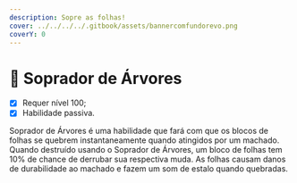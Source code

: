 ```yaml
---
description: Sopre as folhas!
cover: ../../../../.gitbook/assets/bannercomfundorevo.png
coverY: 0
---
```


# 🍃 Soprador de Árvores

* [x] Requer nível 100;
* [x] Habilidade passiva.

Soprador de Árvores é uma habilidade que fará com que os blocos de folhas se quebrem instantaneamente quando atingidos por um machado. Quando destruído usando o Soprador de Árvores, um bloco de folhas tem 10% de chance de derrubar sua respectiva muda. As folhas causam danos de durabilidade ao machado e fazem um som de estalo quando quebradas.

